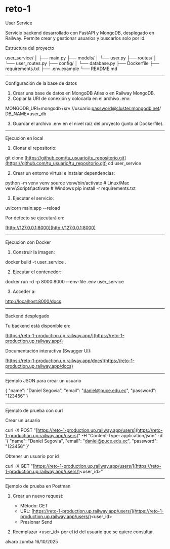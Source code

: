 # reto-1

User Service

Servicio backend desarrollado con FastAPI y MongoDB, desplegado en Railway.
Permite crear y gestionar usuarios y buscarlos solo por id.


Estructura del proyecto

user_service/
│
├── main.py
├── models/
│   └── user.py
├── routes/
│   └── user_routes.py
├── config/
│   └── database.py
├── Dockerfile
├── requirements.txt
├── .env.example
└── README.md

---

Configuración de la base de datos

1. Crear una base de datos en MongoDB Atlas o en Railway MongoDB.
2. Copiar la URI de conexión y colocarla en el archivo .env:

MONGODB_URI=mongodb+srv://usuario:password@cluster.mongodb.net/
DB_NAME=user_db

3. Guardar el archivo .env en el nivel raíz del proyecto (junto al Dockerfile).

---

Ejecución en local

1. Clonar el repositorio:

git clone [https://github.com/tu_usuario/tu_repositorio.git](https://github.com/tu_usuario/tu_repositorio.git)
cd user_service

2. Crear un entorno virtual e instalar dependencias:

python -m venv venv
source venv/bin/activate     # Linux/Mac
venv\Scripts\activate        # Windows
pip install -r requirements.txt

3. Ejecutar el servicio:

uvicorn main:app --reload

Por defecto se ejecutará en:

[http://127.0.0.1:8000](http://127.0.0.1:8000)

---

Ejecución con Docker

1. Construir la imagen:

docker build -t user_service .

2. Ejecutar el contenedor:

docker run -d -p 8000:8000 --env-file .env user_service

3. Acceder a:

[http://localhost:8000/docs](http://localhost:8000/docs)

---

Backend desplegado

Tu backend está disponible en:

[https://reto-1-production.up.railway.app/](https://reto-1-production.up.railway.app/)

Documentación interactiva (Swagger UI):

[https://reto-1-production.up.railway.app/docs](https://reto-1-production.up.railway.app/docs)

---

Ejemplo JSON para crear un usuario

{
"name": "Daniel Segovia",
"email": "[daniel@puce.edu.ec](mailto:daniel@puce.edu.ec)",
"password": "123456"
}

---

Ejemplo de prueba con curl

Crear un usuario

curl -X POST "[https://reto-1-production.up.railway.app/users](https://reto-1-production.up.railway.app/users)" 
-H "Content-Type: application/json" 
-d '{
"name": "Daniel Segovia",
"email": "[daniel@puce.edu.ec](mailto:daniel@puce.edu.ec)",
"password": "123456"
}'

Obtener un usuario por id

curl -X GET "[https://reto-1-production.up.railway.app/users/](https://reto-1-production.up.railway.app/users/)<user_id>"

---

Ejemplo de prueba en Postman

1. Crear un nuevo request:

   * Método: GET
   * URL: [https://reto-1-production.up.railway.app/users/](https://reto-1-production.up.railway.app/users/)<user_id>
   * Presionar Send

2. Reemplazar <user_id> por el id del usuario que se quiere consultar.

alvaro zumba
16/10/2025
